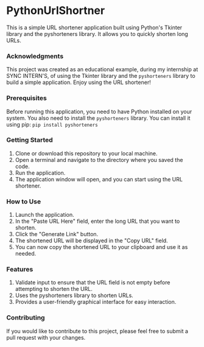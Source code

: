 # PythonUrlShortner
This is a simple URL shortener application built using Python's Tkinter library and the pyshorteners library. It allows you to quickly shorten long URLs.

### Acknowledgments
This project was created as an educational example, during my internship at SYNC INTERN'S, of using the Tkinter library and the `pyshorteners` library to build a simple application.
Enjoy using the URL shortener!

### Prerequisites
Before running this application, you need to have Python installed on your system. You also need to install the `pyshorteners` library. You can install it using pip: `pip install pyshorteners`

### Getting Started
1. Clone or download this repository to your local machine.
2. Open a terminal and navigate to the directory where you saved the code.
3. Run the application.
4. The application window will open, and you can start using the URL shortener.

### How to Use
1. Launch the application.
2. In the "Paste URL Here" field, enter the long URL that you want to shorten.
3. Click the "Generate Link" button.
4. The shortened URL will be displayed in the "Copy URL" field.
5. You can now copy the shortened URL to your clipboard and use it as needed.

### Features
1. Validate input to ensure that the URL field is not empty before attempting to shorten the URL.
2. Uses the pyshorteners library to shorten URLs.
3. Provides a user-friendly graphical interface for easy interaction.

### Contributing
If you would like to contribute to this project, please feel free to submit a pull request with your changes.
